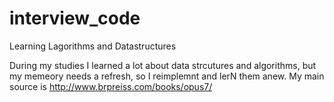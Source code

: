 interview_code
==============

Learning Lagorithms and Datastructures

During my studies I learned a lot about data strcutures and algorithms, but my memeory needs a refresh, so I reimplemnt and lerN them anew. 
My main source is http://www.brpreiss.com/books/opus7/